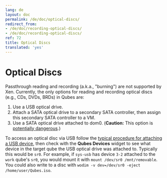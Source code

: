 ```yaml
---
lang: de
layout: doc
permalink: /de/doc/optical-discs/
redirect_from:
- /de/doc/recording-optical-discs/
- /de/doc/recording-optical-discs/
ref: 72
title: Optical Discs
translated: 'yes'
---
```


Optical Discs
=============

Passthrough reading and recording (a.k.a., "burning") are not supported by Xen.
Currently, the only options for reading and recording optical discs (e.g., CDs, DVDs, BRDs) in Qubes are:

 1. Use a USB optical drive.
 2. Attach a SATA optical drive to a secondary SATA controller, then assign this secondary SATA controller to a VM.
 3. Use a SATA optical drive attached to dom0.
    (**Caution:** This option is [potentially dangerous](/de/doc/security-guidelines/#dom0-precautions).)

To access an optical disc via USB follow the [typical procedure for attaching a USB device](/de/doc/usb-devices/#with-the-command-line-tool), then check with the **Qubes Devices** widget to see what device in the target qube the USB optical drive was attached to.
Typically this would be `sr0`.
For example, if `sys-usb` has device `3-2` attached to the `work` qube's `sr0`, you would mount it with `mount /dev/sr0 /mnt/removable`.
You could also write to a disc with `wodim -v dev=/dev/sr0 -eject /home/user/Qubes.iso`.